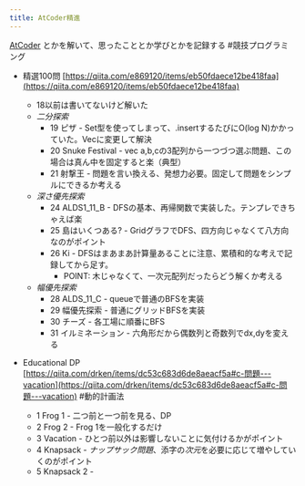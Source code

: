 ```yaml
---
title: AtCoder精進
---
```


[AtCoder](AtCoder.md) とかを解いて、思ったこととか学びとかを記録する #競技プログラミング

* 精選100問 [https://qiita.com/e869120/items/eb50fdaece12be418faa](https://qiita.com/e869120/items/eb50fdaece12be418faa)
  
  * 18以前は書いてないけど解いた
  * *二分探索*
    * 19 ピザ - Set型を使ってしまって、.insertするたびにO(log N)かかっていた。Vecに変更して解決
    * 20 Snuke Festival - vec<int> a,b,cの3配列から一つづつ選ぶ問題、この場合は真ん中を固定すると楽（典型）
    * 21 射撃王 - 問題を言い換える、発想力必要。固定して問題をシンプルにできるか考える
  * *深さ優先探索*
    * 24 ALDS1_11_B - DFSの基本、再帰関数で実装した。テンプレできちゃえば楽
    * 25 島はいくつある? - GridグラフでDFS、四方向じゃなくて八方向なのがポイント
    * 26 Ki - DFSはまあまあ計算量あることに注意、累積和的な考えで記録してから足す。
      * POINT: 木じゃなくて、一次元配列だったらどう解くか考える
  * *幅優先探索*
    * 28 ALDS_11_C - queueで普通のBFSを実装
    * 29 幅優先探索 - 普通にグリッドBFSを実装
    * 30 チーズ - 各工場に順番にBFS
    * 31 イルミネーション - 六角形だから偶数列と奇数列でdx,dyを変える
* Educational DP [https://qiita.com/drken/items/dc53c683d6de8aeacf5a#c-問題---vacation](https://qiita.com/drken/items/dc53c683d6de8aeacf5a#c-問題---vacation) #動的計画法
  
  * 1 Frog 1 - 二つ前と一つ前を見る、DP
  * 2 Frog 2 - Frog 1を一般化するだけ
  * 3 Vacation - ひとつ前以外は影響しないことに気付けるかがポイント
  * 4 Knapsack - *ナップサック問題*、添字の*次元*を必要に応じて増やしていくのがポイント
  * 5 Knapsack 2 -
